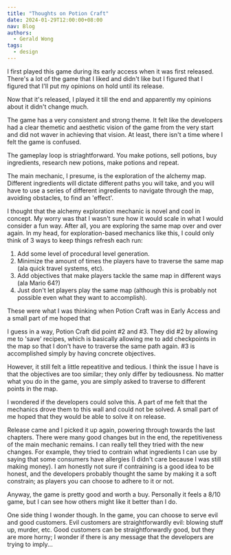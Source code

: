 ```yaml
---
title: "Thoughts on Potion Craft"
date: 2024-01-29T12:00:00+08:00
nav: Blog
authors:
  - Gerald Wong
tags:
  - design
---
```


I first played this game during its early access when it was first released. There's a lot of the game that I liked and didn't like but I figured that I figured that I'll put my opinions on hold until its release.

Now that it's released, I played it till the end and apparently my opinions about it didn't change much.

<!--more-->

The game has a very consistent and strong theme. 
It felt like the developers had a clear themetic and aesthetic vision of the game from the very start and did not waver in achieving that vision.
At least, there isn't a time where I felt the game is confused.

The gameplay loop is striaghtforward.
You make potions, sell potions, buy ingredients, research new potions, make potions and repeat. 

The main mechanic, I presume, is the exploration of the alchemy map. 
Different ingredients will dictate different paths you will take, and you will have to use a series of different ingredients to navigate through the map, avoiding obstacles, to find an 'effect'. 

I thought that the alchemy exploration mechanic is novel and cool in concept. 
My worry was that I wasn't sure how it would scale in what I would consider a fun way.
After all, you are exploring the same map over and over again.
In my head, for exploration-based mechanics like this, I could only think of 3  ways to keep things refresh each run:

1. Add some level of procedural level generation. 
2. Minimize the amount of times the players have to traverse the same map (ala quick travel systems, etc).
3. Add objectives that make players tackle the same map in different ways (ala Mario 64?)
4. Just don't let players play the same map (although this is probably not possible even what they want to accomplish).

These were what I was thinking when Potion Craft was in Early Access and a small part of me hoped that 

I guess in a way, Potion Craft did point #2 and #3. 
They did #2 by allowing me to 'save' recipes, which is basically allowing me to add checkpoints in the map so that I don't have to traverse the same path again.
#3 is accomplished simply by having concrete objectives. 

However, it still felt a little repeatitive and tedious. 
I think the issue I have is that the objectives are too similar; they only differ by tediousness. 
No matter what you do in the game, you are simply asked to traverse to different points in the map.

I wondered if the developers could solve this. 
A part of me felt that the mechanics drove them to this wall and could not be solved. 
A small part of me hoped that they would be able to solve it on release.

Release came and I picked it up again, powering through towards the last chapters. 
There were many good changes but in the end, the repetitiveness of the main mechanic remains. 
I can really tell they tried with the new changes. 
For example, they tried to contrain what ingredients I can use by saying that some consumers have allergies (I didn't care because I was still making money). 
I am honestly not sure if contraining is a good idea to be honest, and the developers probably thought the same by making it a soft constrain; as players you can choose to adhere to it or not.

Anyway, the game is pretty good and worth a buy. 
Personally it feels a 8/10 game, but I can see how others might like it better than I do.

One side thing I wonder though. 
In the game, you can choose to serve evil and good customers. 
Evil customers are straightforwardly evil: blowing stuff up, murder, etc. 
Good customers can be straightforwardly good, but they are more horny; I wonder if there is any message that the developers are trying to imply...











